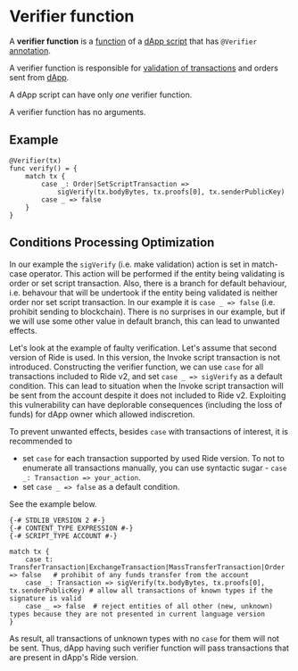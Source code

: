 # Verifier function

A **verifier function** is a [function](/en/ride/functions) of a [dApp script](/en/ride/script/script-types/dapp-script) that has `@Verifier` [annotation](/en/ride/functions/annotations).

A verifier function is responsible for [validation of transactions](/en/blockchain/transaction/transaction-validation) and orders sent from [dApp](/en/blockchain/account/dapp).

A dApp script can have only _one_ verifier function.

A verifier function has no arguments.

## Example

``` ride
@Verifier(tx)
func verify() = {
    match tx {
        case _: Order|SetScriptTransaction =>
            sigVerify(tx.bodyBytes, tx.proofs[0], tx.senderPublicKey)
        case _ => false
    }
}
```

## Conditions Processing Optimization

In our example the `sigVerify` (i.e. make validation) action is set in match-case operator. This action will be performed if the entity being validating is order or set script transaction. Also, there is a branch for default behaviour, i.e. behavour that will be undertook if the entity being validated is neither order nor set script transaction. In our example it is `case _ => false` (i.e. prohibit sending to blockchain). There is no surprises in our example, but if we will use some other value in default branch, this can lead to unwanted effects.

Let's look at the example of faulty verification. Let's assume that second version of Ride is used. In this version, the Invoke script transaction is not introduced. Constructing the verifier function, we can use `case` for all transactions included to Ride v2, and set `case _ => sigVerify` as a default condition. This can lead to situation when the Invoke script transaction will be sent from the account despite it does not included to Ride v2. Exploiting this vulnerability can have deplorable consequences (including the loss of funds) for dApp owner which allowed indiscretion.

To prevent unwanted effects, besides `case` with transactions of interest, it is recommended to 

- set `case` for each transaction supported by used Ride version. To not to enumerate all transactions manually, you can use syntactic sugar - `case _: Transaction => your_action`.
- set `case _ => false` as a default condition.

See the example below.

```
{-# STDLIB_VERSION 2 #-}
{-# CONTENT_TYPE EXPRESSION #-}
{-# SCRIPT_TYPE ACCOUNT #-}
 
match tx {
    case t: TransferTransaction|ExchangeTransaction|MassTransferTransaction|Order => false   # prohibit of any funds transfer from the account
    case _: Transaction => sigVerify(tx.bodyBytes, tx.proofs[0], tx.senderPublicKey) # allow all transactions of known types if the signature is valid
    case _ => false  # reject entities of all other (new, unknown) types because they are not presented in current language version
}
```

As result, all transactions of unknown types with no `case` for them will not be sent. Thus, dApp having such verifier function will pass transactions that are present in dApp's Ride version.  
